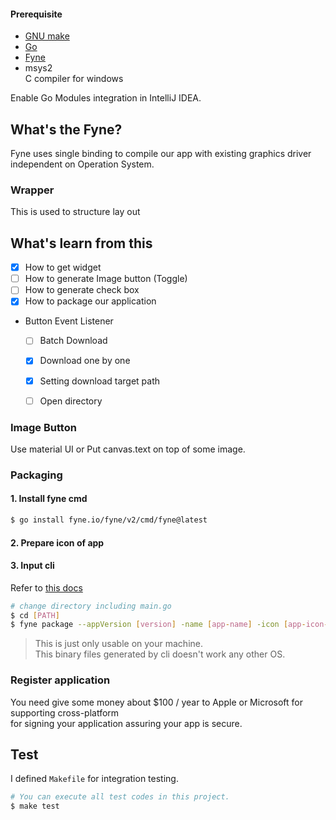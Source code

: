 

#### Prerequisite
- [GNU make](https://gnuwin32.sourceforge.net/packages/make.htm)
- [Go](https://go.dev/dl/)
- [Fyne](https://developer.fyne.io/started/) 
- msys2 \
C compiler for windows

Enable Go Modules integration in IntelliJ IDEA.

## What's the Fyne?
Fyne uses single binding to compile our app with existing graphics driver independent on Operation System.

### Wrapper
This is used to structure lay out

## What's learn from this
- [X] How to get widget
- [ ] How to generate Image button (Toggle)
- [ ] How to generate check box 
- [X] How to package our application
- Button Event Listener 
  - [ ] Batch Download
  - [X] Download one by one
  - [X] Setting download target path
  - [ ] Open directory


### Image Button
Use material UI or Put canvas.text on top of some image.

### Packaging
#### 1. Install fyne cmd
```bash
$ go install fyne.io/fyne/v2/cmd/fyne@latest
```

#### 2. Prepare icon of app

#### 3. Input cli
Refer to [this docs](https://developer.fyne.io/started/packaging)
```bash
# change directory including main.go
$ cd [PATH]
$ fyne package --appVersion [version] -name [app-name] -icon [app-icon-path] -release
```

> This is just only usable on your machine. \
> This binary files generated by cli doesn't work any other OS.

### Register application
You need give some money about $100 / year to Apple or Microsoft for supporting cross-platform \
for signing your application assuring your app is secure.


## Test
I defined `Makefile` for integration testing.
```bash
# You can execute all test codes in this project.
$ make test
```